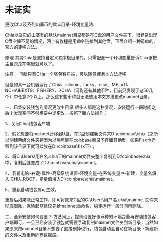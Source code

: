 

# 未证实


更改Chia及系列山寨币的默认目录-环境变量法:

Chia以及它的山寨币的默认mainnet目录都是在C盘的用户文件夹下，很容易出现C盘空间不足的情况，网上有教程是用命令链接到其他盘，下面介绍一种简单的、官方的转移方法。

原理
其实Chia是支持自定义程序根目录的，只需配置一个环境变量告诉Chia该把主目录放在哪里就可以了。


注意：
电脑只有Chia一个钱包客户端，可以随意使用本方法迁移

但是如果一台机器运行了Chia、silicoin、lucky、rose、MELATI、NCHAINEXT9、FISHERY、XCHA（可能还有其他币种，目前只发现了这50几个）中任意2个以上，那么这有些币种就无法使用本文方法更改mainnet目录。

一、已经安装钱包的情况更改主目录
很多人都是这种情况，安装运行一段时间之后才发现空间不够想要中途更改。按照下面方法操作：

1、关闭Chia钱包客户端

2、假如想要将mainnet迁移到D盘，在D盘创建新文件夹D:\coinbase\chia（之所以创建两级文件夹是因为以后可能在coinbase目录下存储其他币，如果Flax也迁移到该目录下就可以放在D:\coinbase\flax下）；

3、将C:\Users\用户名\.chia下的mainnet文件夹整个复制到D:\coinbase\chia中，复制后就变成了D:\coinbase\chia\mainnet。

4、我都电脑-右键-属性-高级系统设置-环境变量-在系统变量中-新建，变量名填入:CHIA_ROOT，变量值填入D:\coinbase\chia\mainnet。

5、重新启动钱包即可生效。

重启后如果能正常工作，即可将原来C盘的C:\Users\用户名\.chia\mainnet 文件夹彻底删除，保险起见建议先给mainnet重命名，稳定运行一段时间再删除。

二、全新安装如何设置？
方法同上，提前设置好该币种的环境变量再安装钱包客户端即可，一旦已经安装了钱包就需要手动复制mainnet文件夹到新目录，当然如果原来的mainnet目录不想要了直接删掉也行，钱包启动会自动在新目录下新建新的文件以及重新同步数据库。
